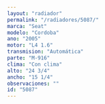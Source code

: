 ```yaml
---
layout: "radiador"
permalink: "/radiadores/5087/"
marca: "Seat"
modelo: "Cordoba"
ano: "2005"
motor: "L4 1.6"
transmision: "Automática"
parte: "M-916"
clima: "Con clima"
alto: "24 3/4"
ancho: "15 1/4"
observaciones: ""
id: "5087"
---
```


